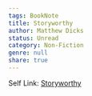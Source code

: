```yaml
---
tags: BookNote
title: Storyworthy
author: Matthew Dicks
status: Unread
category: Non-Fiction
genre: null
share: true
---
```


Self Link: [Storyworthy](Storyworthy.md)
